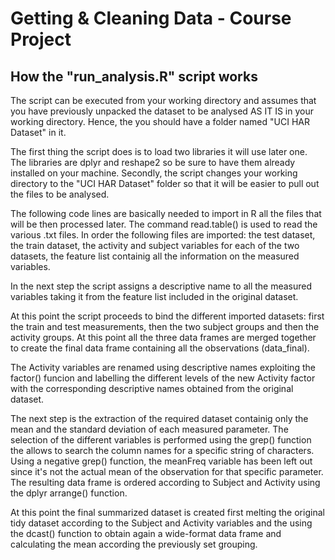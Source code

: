 # Getting & Cleaning Data - Course Project
## How the "run_analysis.R" script works

The script can be executed from your working directory and assumes that you have previously unpacked the dataset to be analysed AS IT IS in your working directory. Hence, the you should have a folder named "UCI HAR Dataset" in it.

The first thing the script does is to load two libraries it will use later one. The libraries are dplyr and reshape2 so be sure to have them already installed on your machine.
Secondly, the script changes your working directory to the "UCI HAR Dataset" folder so that it will be easier to pull out the files to be analysed.

The following code lines are basically needed to import in R all the files that will be then processed later. The command read.table() is used to read the various .txt files. In order the following files are imported: the test dataset, the train dataset, the activity and subject variables for each of the two datasets, the feature list containig all the information on the measured variables.

In the next step the script assigns a descriptive name to all the measured variables taking it from the feature list included in the original dataset.

At this point the script proceeds to bind the different imported datasets: first the train and test measurements, then the two subject groups and then the activity groups. At this point all the three data frames are merged together to create the final data frame containing all the observations (data_final).

The Activity variables are renamed using descriptive names exploiting the factor() funcion and labelling the different levels of the new Activity factor with the corresponding descriptive names obtained from the original dataset.

The next step is the extraction of the required dataset containig only the mean and the standard deviation of each measured parameter. The selection of the different variables is performed using the grep() function the allows to search the column names for a specific string of characters. Using a negative grep() function, the meanFreq variable has been left out since it's not the actual mean of the observation for that specific parameter. The resulting data frame is ordered according to Subject and Activity using the dplyr arrange() function.

At this point the final summarized dataset is created first melting the original tidy dataset according to the Subject and Activity variables and the using the dcast() function to obtain again a wide-format data frame and calculating the mean according the previously set grouping.
